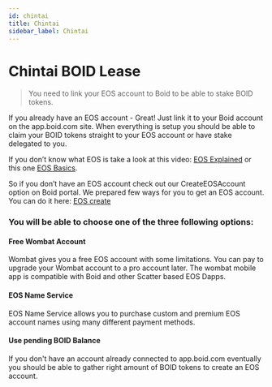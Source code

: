 ```yaml
---
id: chintai
title: Chintai
sidebar_label: Chintai
---
```

# Chintai BOID Lease

>You need to link your EOS account to Boid to be able to stake BOID tokens.

If you already have an EOS account - Great! Just link it to your Boid account on the app.boid.com site. When everything is setup you should be able to claim your BOID tokens straight to your EOS account or have stake delegated to you.

If you don’t know what EOS is take a look at this video: [EOS Explained](https://blockgeeks.com/guides/eos-blockchain/) or this one [EOS Basics](https://www.youtube.com/watch?v=fUFiACzmlPw).

So if you don’t have an EOS account check out our CreateEOSAccount option on Boid portal. We prepared few ways for you to get an EOS account. You can do it here: [EOS create](https://app.boid.com/CreateEOSAccount)

### You will be able to choose one of the three following options:
#### Free Wombat Account
Wombat gives you a free EOS account with some limitations. You can pay to upgrade your Wombat account to a pro account later. The wombat mobile app is compatible with Boid and other Scatter based EOS Dapps.
#### EOS Name Service
EOS Name Service allows you to purchase custom and premium EOS account names using many different payment methods.
#### Use pending BOID Balance
If you don't have an account already connected to app.boid.com eventually you should be able to gather right amount of BOID tokens to create an EOS account.